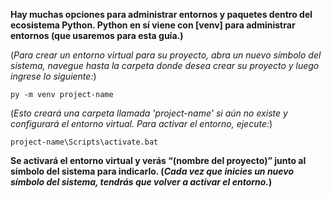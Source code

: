 **Hay muchas opciones para administrar entornos y paquetes dentro del ecosistema Python. Python en sí viene con [venv] para administrar entornos (que usaremos para esta guía.)**

(_Para crear un entorno virtual para su proyecto, abra un nuevo símbolo del sistema, navegue hasta la carpeta donde desea crear su proyecto y luego ingrese lo siguiente:_)
```CMD
py -m venv project-name
```
(_Esto creará una carpeta llamada 'project-name' si aún no existe y configurará el entorno virtual. Para activar el entorno, ejecute:_)
```CMD
project-name\Scripts\activate.bat
```

**Se activará el entorno virtual y verás “(nombre del proyecto)” junto al símbolo del sistema para indicarlo. (_Cada vez que inicies un nuevo símbolo del sistema, tendrás que volver a activar el entorno._)**
